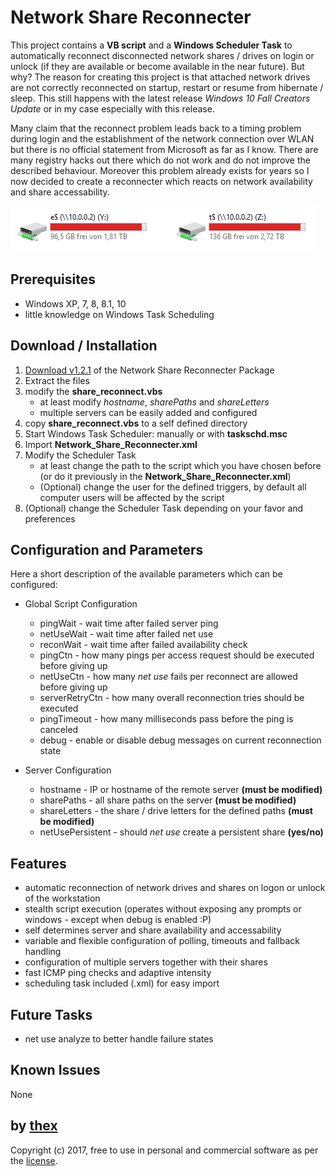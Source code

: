 # Network Share Reconnecter
This project contains a **VB script** and a **Windows Scheduler Task** to automatically reconnect disconnected network shares / drives on login or unlock (if they are available or become available in the near future). But why? The reason for creating this project is that attached network drives are not correctly reconnected on startup, restart or resume from hibernate / sleep. This still happens with the latest release *Windows 10 Fall Creators Update* or in my case especially with this release.

Many claim that the reconnect problem leads back to a timing problem during login and the establishment of the network connection over WLAN but there is no official statement from Microsoft as far as I know. There are many registry hacks out there which do not work and do not improve the described behaviour. Moreover this problem already exists for years so I now decided to create a reconnecter which reacts on network availability and share accessability.

![1](/screenshots/drives.png)

## Prerequisites
* Windows XP, 7, 8, 8.1, 10
* little knowledge on Windows Task Scheduling

## Download / Installation
1. [Download v1.2.1](https://github.com/thexmanxyz/network-share-reconnecter/releases/download/v1.2.1/nsr.v1.2.1.zip) of the Network Share Reconnecter Package
2. Extract the files
3. modify the **share_reconnect.vbs**
   * at least modify *hostname*, *sharePaths* and *shareLetters*
   * multiple servers can be easily added and configured
4. copy **share_reconnect.vbs** to a self defined directory
5. Start Windows Task Scheduler: manually or with **taskschd.msc**
6. Import **Network_Share_Reconnecter.xml**
7. Modify the Scheduler Task
   * at least change the path to the script which you have chosen before (or do it previously in the **Network_Share_Reconnecter.xml**)
   * (Optional) change the user for the defined triggers, by default all computer users will be affected by the script
8. (Optional) change the Scheduler Task depending on your favor and preferences

## Configuration and Parameters
Here a short description of the available parameters which can be configured:

* Global Script Configuration
  * pingWait - wait time after failed server ping
  * netUseWait - wait time after failed net use
  * reconWait - wait time after failed availability check
  * pingCtn - how many pings per access request should be executed before giving up
  * netUseCtn - how many *net use* fails per reconnect are allowed before giving up
  * serverRetryCtn - how many overall reconnection tries should be executed
  * pingTimeout - how many milliseconds pass before the ping is canceled
  * debug - enable or disable debug messages on current reconnection state

* Server Configuration
  * hostname - IP or hostname of the remote server **(must be modified)**
  * sharePaths - all share paths on the server **(must be modified)**
  * shareLetters - the share / drive letters for the defined paths **(must be modified)**
  * netUsePersistent - should *net use* create a persistent share **(yes/no)**

## Features
* automatic reconnection of network drives and shares on logon or unlock of the workstation
* stealth script execution (operates without exposing any prompts or windows - except when debug is enabled :P)
* self determines server and share availability and accessability 
* variable and flexible configuration of polling, timeouts and fallback handling
* configuration of multiple servers together with their shares
* fast ICMP ping checks and adaptive intensity
* scheduling task included (.xml) for easy import

## Future Tasks
* net use analyze to better handle failure states

## Known Issues
None

## by [thex](https://github.com/thexmanxyz)
Copyright (c) 2017, free to use in personal and commercial software as per the [license](/LICENSE.md).
